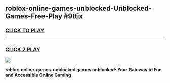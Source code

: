 
## roblox-online-games-unblocked-Unblocked-Games-Free-Play #9ttix
<h3>
<a href="https://us.freeplayer.one?title=roblox-online-games-unblocked&ref=9M">CLICK TO PLAY</a></h3>
<hr>

<h3>
<a href="https://us.freeplayer.one?title=roblox-online-games-unblocked&ref=9M">CLICK 2 PLAY</a>
  
</h3>

<a href="https://us.freeplayer.one?title=roblox-online-games-unblocked&ref=9M"><img src="https://clearcache.store/games.png"></a>


**roblox-online-games-unblocked games unblocked: Your Gateway to Fun and Accessible Online Gaming**
